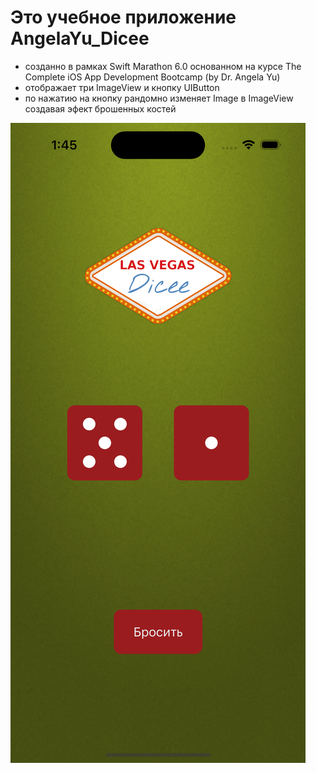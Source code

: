 # Это учебное приложение AngelaYu_Dicee

- созданно в рамках Swift Marathon 6.0 основанном на курсе The Complete iOS App Development Bootcamp (by Dr. Angela Yu)
- отображает три ImageView и кнопку UIButton
- по нажатию на кнопку рандомно изменяет Image в ImageView создавая эфект брошенных костей

![End Banner](Documentation/Screen.png)

